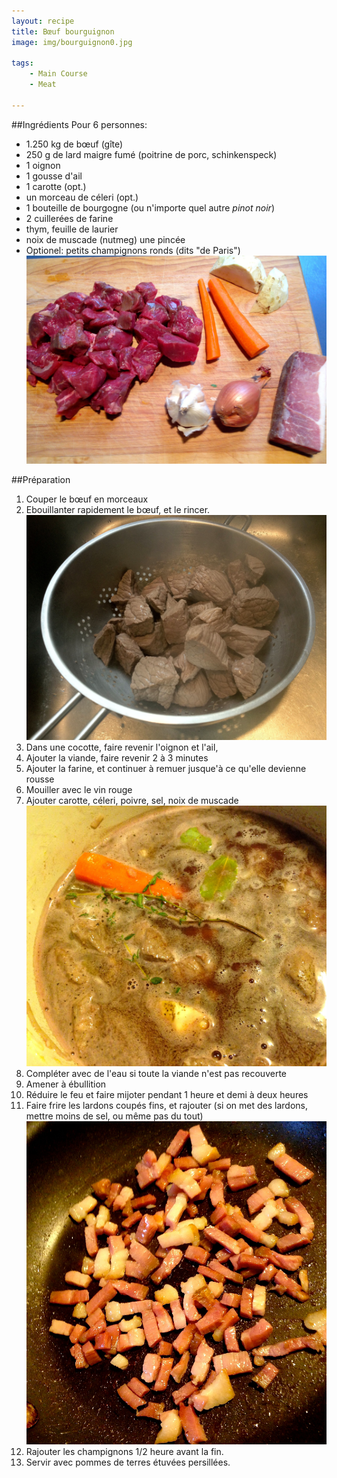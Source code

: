 ```yaml
---
layout: recipe
title: Bœuf bourguignon
image: img/bourguignon0.jpg

tags:
    - Main Course
    - Meat
    
---
```


##Ingrédients
Pour 6 personnes:

* 1.250 kg de bœuf (gîte)
* 250 g de lard maigre fumé (poitrine de porc, schinkenspeck)
* 1 oignon
* 1 gousse d'ail
* 1 carotte (opt.)
* un morceau de céleri (opt.)
* 1 bouteille de bourgogne (ou n'importe quel autre *pinot noir*)
* 2 cuillerées de farine
* thym, feuille de laurier
* noix de muscade (nutmeg) une pincée
* Optionel: petits champignons ronds (dits "de Paris")   
![image](img/bourguignon3.jpg)

##Préparation

1. Couper le bœuf en morceaux
2. Ebouillanter rapidement le bœuf, et le rincer.   
![image](img/bourguignon1.jpg)
3. Dans une cocotte, faire revenir l'oignon et l'ail,
4. Ajouter la viande, faire revenir 2 à 3 minutes
5. Ajouter la farine, et continuer à remuer jusque'à ce qu'elle devienne rousse
6. Mouiller avec le vin rouge
7. Ajouter carotte, céleri, poivre, sel, noix de muscade    
![image](img/bourguignon4.jpg)   
8. Compléter avec de l'eau si toute la viande n'est pas recouverte   
9. Amener à ébullition
10. Réduire le feu et faire mijoter pendant 1 heure et demi à deux heures  
11. Faire frire les lardons coupés fins, et rajouter (si on met des lardons, mettre moins de sel, ou même pas du tout)      
![image](img/bourguignon5.jpg) 
11. Rajouter les champignons 1/2 heure avant la fin.
12. Servir avec pommes de terres étuvées persillées.

